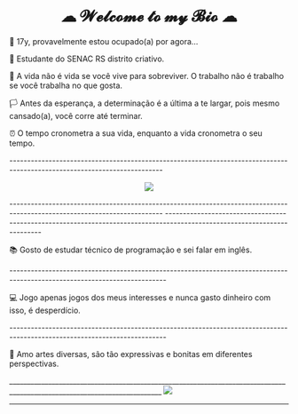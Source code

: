 <h1 style="text-align: center;"> ☁ 𝓦𝓮𝓵𝓬𝓸𝓶𝓮 𝓽𝓸 𝓶𝔂 𝓑𝓲𝓸 ☁ </h1>
<div id=biog>
<p>💖 17y, provavelmente estou ocupado(a) por agora... </p>

<p>📌 Estudante do SENAC RS distrito criativo.</p>

<p>🌆 A vida não é vida se você vive para sobreviver. O trabalho não é trabalho se você trabalha no que gosta.</p>

<p>🏳️ Antes da esperança, a determinação é a última a te largar, pois mesmo cansado(a), você corre até terminar.</p>

<p>⏰ O tempo cronometra a sua vida, enquanto a vida cronometra o seu tempo. </p>
</div>
-------------------------------------------------------------------------------------------------------------------------
<p align="center">
<img src="https://64.media.tumblr.com/273e48159243483a123f127ed79656d1/88844ae8be4d1091-9c/s540x810/739d22f7e20649a0694419eaa39a0f9b4c5bac59.gifv">
</p>
-------------------------------------------------------------------------------------------------------------------------
-------------------------------------------------------------------------------------------------------------------------
<p>📚 Gosto de estudar técnico de programação e sei falar em inglês.</p>
--------------------------------------------------------------------------------------------------------------------------
<p>💻 Jogo apenas jogos dos meus interesses e nunca gasto dinheiro com isso, é desperdício.</p>
--------------------------------------------------------------------------------------------------------------------------
<p>🎨 Amo artes diversas, são tão expressivas e bonitas em diferentes perspectivas.</p>
_________________________________________________________________________________________________________________________
<img src="https://media1.tenor.com/m/YjJDRk4dXK0AAAAC/anime-frieren.gif">


__________________________________________________________________________________________________________________________




